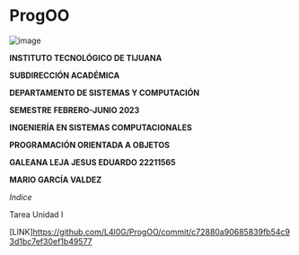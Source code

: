 # ProgOO
![image](https://user-images.githubusercontent.com/124205317/225485021-93490ff9-4392-4417-966f-dc93cb0d8272.png)

**INSTITUTO TECNOLÓGICO DE TIJUANA**

**SUBDIRECCIÓN ACADÉMICA**

**DEPARTAMENTO DE SISTEMAS Y COMPUTACIÓN**

**SEMESTRE FEBRERO-JUNIO 2023**

**INGENIERÍA EN SISTEMAS COMPUTACIONALES**

**PROGRAMACIÓN ORIENTADA A OBJETOS**

**GALEANA LEJA JESUS EDUARDO 22211565**

**MARIO GARCÍA VALDEZ**

*Indice*

Tarea Unidad I

[LINK]https://github.com/L4l0G/ProgOO/commit/c72880a90685839fb54c93d1bc7ef30ef1b49577
